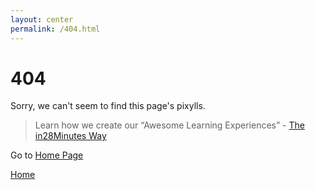 ```yaml
---
layout: center
permalink: /404.html
---
```


# 404

Sorry, we can't seem to find this page's pixylls.

> Learn how we create our “Awesome Learning Experiences” - <a href="http://www.in28minutes.com/the-in28minutes-way">The in28Minutes Way</a>

Go to <a href="http://www.in28minutes.com">Home Page</a>


<div class="mt3">
  <a href="{{ site.baseurl }}/" class="button button-blue button-big">Home</a>
</div>
